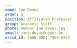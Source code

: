 ```yaml
---
name: Jan Devos
order: 5
position: Affiliated Professor
group: Academic Staff
photo: member-jan-devos.jpg
email: jang.devos@ugent.be
orcid_id: 0000-0001-7408-6853
---
```

